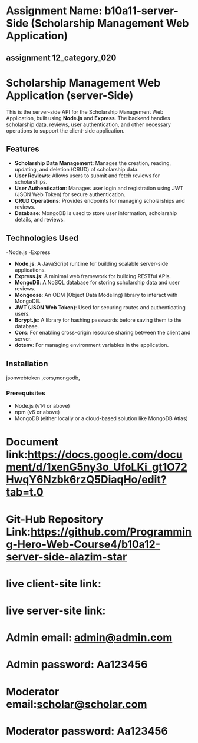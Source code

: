 # Assignment Name: b10a11-server-Side (Scholarship Management Web Application)
## assignment 12_category_020

 
# Scholarship Management Web Application (server-Side)

This is the server-side API for the Scholarship Management Web Application, built using **Node.js** and **Express**. The backend handles scholarship data, reviews, user authentication, and other necessary operations to support the client-side application.

## Features

- **Scholarship Data Management**: Manages the creation, reading, updating, and deletion (CRUD) of scholarship data.
- **User Reviews**: Allows users to submit and fetch reviews for scholarships.
- **User Authentication**: Manages user login and registration using JWT (JSON Web Token) for secure authentication.
- **CRUD Operations**: Provides endpoints for managing scholarships and reviews.
- **Database**: MongoDB is used to store user information, scholarship details, and reviews.

## Technologies Used
-Node.js
-Express
- **Node.js**: A JavaScript runtime for building scalable server-side applications.
- **Express.js**: A minimal web framework for building RESTful APIs.
- **MongoDB**: A NoSQL database for storing scholarship data and user reviews.
- **Mongoose**: An ODM (Object Data Modeling) library to interact with MongoDB.
- **JWT (JSON Web Token)**: Used for securing routes and authenticating users.
- **Bcrypt.js**: A library for hashing passwords before saving them to the database.
- **Cors**: For enabling cross-origin resource sharing between the client and server.
- **dotenv**: For managing environment variables in the application.

## Installation
jsonwebtoken ,cors,mongodb,
### Prerequisites

- Node.js (v14 or above)
- npm (v6 or above)
- MongoDB (either locally or a cloud-based solution like MongoDB Atlas)



# Document link:https://docs.google.com/document/d/1xenG5ny3o_UfoLKi_gt1O72HwqY6Nzbk6rzQ5DiaqHo/edit?tab=t.0

# Git-Hub Repository Link:https://github.com/Programming-Hero-Web-Course4/b10a12-server-side-alazim-star

# live client-site link:
# live server-site link:
# Admin email: admin@admin.com
# Admin password: Aa123456
# Moderator email:scholar@scholar.com
# Moderator password: Aa123456